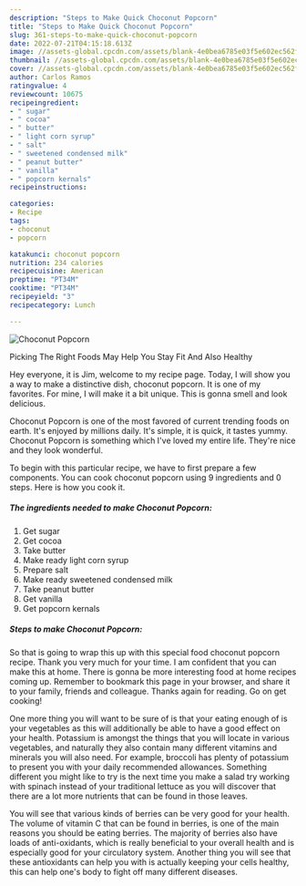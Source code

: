 ```yaml
---
description: "Steps to Make Quick Choconut Popcorn"
title: "Steps to Make Quick Choconut Popcorn"
slug: 361-steps-to-make-quick-choconut-popcorn
date: 2022-07-21T04:15:18.613Z
image: //assets-global.cpcdn.com/assets/blank-4e0bea6785e03f5e602ec562f230caae08da540cada707380b4fe1bbebba43da.png
thumbnail: //assets-global.cpcdn.com/assets/blank-4e0bea6785e03f5e602ec562f230caae08da540cada707380b4fe1bbebba43da.png
cover: //assets-global.cpcdn.com/assets/blank-4e0bea6785e03f5e602ec562f230caae08da540cada707380b4fe1bbebba43da.png
author: Carlos Ramos
ratingvalue: 4
reviewcount: 10675
recipeingredient:
- " sugar"
- " cocoa"
- " butter"
- " light corn syrup"
- " salt"
- " sweetened condensed milk"
- " peanut butter"
- " vanilla"
- " popcorn kernals"
recipeinstructions:

categories:
- Recipe
tags:
- choconut
- popcorn

katakunci: choconut popcorn 
nutrition: 234 calories
recipecuisine: American
preptime: "PT34M"
cooktime: "PT34M"
recipeyield: "3"
recipecategory: Lunch

---
```



![Choconut Popcorn](//assets-global.cpcdn.com/assets/blank-4e0bea6785e03f5e602ec562f230caae08da540cada707380b4fe1bbebba43da.png)

Picking The Right Foods May Help You Stay Fit And Also Healthy

Hey everyone, it is Jim, welcome to my recipe page. Today, I will show you a way to make a distinctive dish, choconut popcorn. It is one of my favorites. For mine, I will make it a bit unique. This is gonna smell and look delicious.

Choconut Popcorn is one of the most favored of current trending foods on earth. It's enjoyed by millions daily. It's simple, it is quick, it tastes yummy. Choconut Popcorn is something which I've loved my entire life. They're nice and they look wonderful.




To begin with this particular recipe, we have to first prepare a few components. You can cook choconut popcorn using 9 ingredients and 0 steps. Here is how you cook it.

<!--inarticleads1-->

##### The ingredients needed to make Choconut Popcorn:

1. Get  sugar
1. Get  cocoa
1. Take  butter
1. Make ready  light corn syrup
1. Prepare  salt
1. Make ready  sweetened condensed milk
1. Take  peanut butter
1. Get  vanilla
1. Get  popcorn kernals




<!--inarticleads2-->

##### Steps to make Choconut Popcorn:





So that is going to wrap this up with this special food choconut popcorn recipe. Thank you very much for your time. I am confident that you can make this at home. There is gonna be more interesting food at home recipes coming up. Remember to bookmark this page in your browser, and share it to your family, friends and colleague. Thanks again for reading. Go on get cooking!

One more thing you will want to be sure of is that your eating enough of is your vegetables as this will additionally be able to have a good effect on your health. Potassium is amongst the things that you will locate in various vegetables, and naturally they also contain many different vitamins and minerals you will also need. For example, broccoli has plenty of potassium to present you with your daily recommended allowances. Something different you might like to try is the next time you make a salad try working with spinach instead of your traditional lettuce as you will discover that there are a lot more nutrients that can be found in those leaves.

You will see that various kinds of berries can be very good for your health. The volume of vitamin C that can be found in berries, is one of the main reasons you should be eating berries. The majority of berries also have loads of anti-oxidants, which is really beneficial to your overall health and is especially good for your circulatory system. Another thing you will see that these antioxidants can help you with is actually keeping your cells healthy, this can help one's body to fight off many different diseases.
